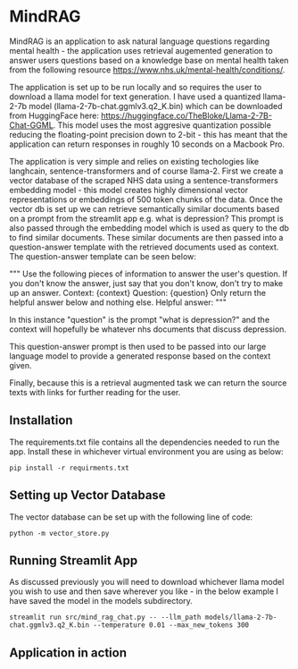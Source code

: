# MindRAG #

MindRAG is an application to ask natural language questions regarding mental health - the application uses retrieval augemented generation to answer users questions based on a knowledge base on 
mental health taken from the following resource https://www.nhs.uk/mental-health/conditions/.

The application is set up to be run locally and so requires the user to download a llama model for text generation. I have used a quantized llama-2-7b model (llama-2-7b-chat.ggmlv3.q2_K.bin) which 
can be downloaded from HuggingFace here: https://huggingface.co/TheBloke/Llama-2-7B-Chat-GGML. This model uses the most aggresive quantization possible reducing the floating-point precision down to 
2-bit - this has meant that the application can return responses in roughly 10 seconds on a Macbook Pro.

The application is very simple and relies on existing techologies like langhcain, sentence-transformers and of course llama-2. First we create a vector database of the scraped NHS data using a 
sentence-transformers embedding model - this model creates highly dimensional vector representations or embeddings of 500 token chunks of the data. Once the vector db is set up we can retrieve 
semantically similar documents based on a prompt from the streamlit app e.g. what is depression? This prompt is also passed through the embedding model which is used as query to the db to find 
similar documents. These similar documents are then passed into a question-answer template with the retrieved documents used as context. The question-answer template can be seen below:

"""
Use the following pieces of information to answer the user's question.
If you don't know the answer, just say that you don't know, don't try to make up an answer.
Context: {context}
Question: {question}
Only return the helpful answer below and nothing else.
Helpful answer:
"""

In this instance "question" is the prompt "what is depression?" and the context will hopefully be whatever nhs documents that discuss depression.

This question-answer prompt is then used to be passed into our large language model to provide a generated response based on the context given.

Finally, because this is a retrieval augmented task we can return the source texts with links for further reading for the user.


## Installation ## 
The requirements.txt file contains all the dependencies needed to run the app. Install these in whichever virtual environment you are using as below:
```
pip install -r requirments.txt
```

## Setting up Vector Database ##
The vector database can be set up with the following line of code:

```
python -m vector_store.py
```

## Running Streamlit App ##
As discussed previously you will need to download whichever llama model you wish to use and then save wherever you like - in the below example I have saved the model in the models subdirectory.
```
streamlit run src/mind_rag_chat.py -- --llm_path models/llama-2-7b-chat.ggmlv3.q2_K.bin --temperature 0.01 --max_new_tokens 300
```

## Application in action ##

